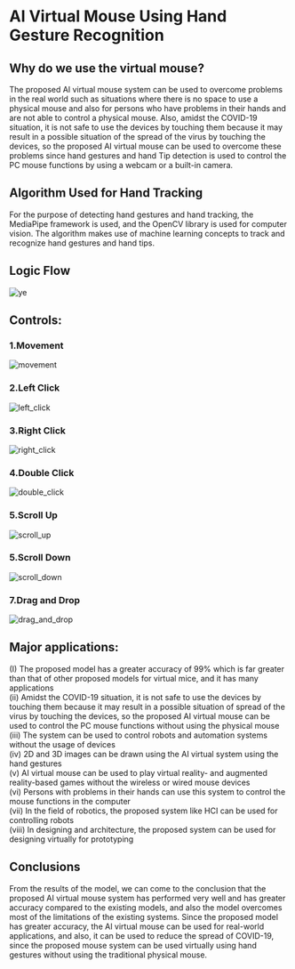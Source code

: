 # AI Virtual Mouse Using Hand Gesture Recognition

## Why do we use the virtual mouse?
The proposed AI virtual mouse system can be used to overcome problems in the real world such as situations where there is no space to use a physical mouse and also for persons who have problems in their hands and are not able to control a physical mouse. Also, amidst the COVID-19 situation, it is not safe to use the devices by touching them because it may result in a possible situation of the spread of the virus by touching the devices, so the proposed AI virtual mouse can be used to overcome these problems since hand gestures and hand Tip detection is used to control the PC mouse functions by using a webcam or a built-in camera.

## Algorithm Used for Hand Tracking
For the purpose of detecting hand gestures and hand tracking, the MediaPipe framework is used, and the OpenCV library is used for computer vision. The algorithm makes use of machine learning concepts to track and recognize hand gestures and hand tips.


## Logic Flow
![ye](https://github.com/AggarwalManav/Virtual_Mouse_Project/assets/127924433/9d0456d9-003f-4158-94e6-dd97e8e7bb9d)



## Controls:
### 1.Movement
![movement](https://github.com/AggarwalManav/Virtual_Mouse_Project/assets/127924433/d67de6de-2d51-475f-8b24-306a7d5cc7d3)

### 2.Left Click
![left_click](https://github.com/AggarwalManav/Virtual_Mouse_Project/assets/127924433/1170de24-f863-458c-bf0a-be1e60efa19d)


### 3.Right Click
![right_click](https://github.com/AggarwalManav/Virtual_Mouse_Project/assets/127924433/4b3cec35-7a24-476f-8062-e2775538421a)


### 4.Double Click
![double_click](https://github.com/AggarwalManav/Virtual_Mouse_Project/assets/127924433/28a6dee5-7fb6-49bd-a7a2-e92145b765a8)


### 5.Scroll Up
![scroll_up](https://github.com/AggarwalManav/Virtual_Mouse_Project/assets/127924433/5cc619e9-2d78-4084-9acf-5a0fe99eaa78)


### 5.Scroll Down
![scroll_down](https://github.com/AggarwalManav/Virtual_Mouse_Project/assets/127924433/1f96d793-231c-45d4-a774-b5e1083b6fa2)


### 7.Drag and Drop
![drag_and_drop](https://github.com/AggarwalManav/Virtual_Mouse_Project/assets/127924433/6cf40e66-9665-46ca-9aa5-34180e20c899)


## Major applications:
(I) The proposed model has a greater accuracy of 99% which is far greater than that of other proposed models for virtual mice, and it has many applications<br>
(ii) Amidst the COVID-19 situation, it is not safe to use the devices by touching them because it may result in a possible situation of spread of the virus by touching the devices, so the proposed AI virtual mouse can be used to control the PC mouse functions without using the physical mouse<br>
(iii) The system can be used to control robots and automation systems without the usage of devices<br>
(iv) 2D and 3D images can be drawn using the AI virtual system using the hand gestures<br>
(v) AI virtual mouse can be used to play virtual reality- and augmented reality-based games without the wireless or wired mouse devices<br>
(vi) Persons with problems in their hands can use this system to control the mouse functions in the computer<br>
(vii) In the field of robotics, the proposed system like HCI can be used for controlling robots<br>
(viii) In designing and architecture, the proposed system can be used for designing virtually for prototyping<br>

## Conclusions
From the results of the model, we can come to the conclusion that the proposed AI virtual mouse system has performed very well and has greater accuracy compared to the existing models, and also the model overcomes most of the limitations of the existing systems. Since the proposed model has greater accuracy, the AI virtual mouse can be used for real-world applications, and also, it can be used to reduce the spread of COVID-19, since the proposed mouse system can be used virtually using hand gestures without using the traditional physical mouse.




